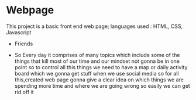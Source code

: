 # Webpage
This project is a basic front end web page; languages used : HTML, CSS, Javascript

 * Friends
 
 
 * So Every day it comprises of many topics  which include some of the things that kill most of our time and our mindset not gonna be in one point so to control all this things we need to have a map or daily activity board which we gonna get stuff when we use social media so for all this,created web page gonna give a clear idea on which things we are spending more time and where we are going wrong so easily we can get rid off it

